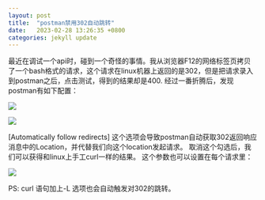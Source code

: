 ```yaml
---
layout: post
title:  "postman禁用302自动跳转"
date:   2023-02-28 13:26:35 +0800
categories: jekyll update
---
```

最近在调试一个api时，碰到一个奇怪的事情。我从浏览器F12的网络标签页拷贝了一个bash格式的请求，这个请求在linux机器上返回的是302，但是把请求录入到postman之后，点击测试，得到的结果却是400.
经过一番折腾后，发现postman有如下配置：

![](https://f.003721.xyz/2023/02/23048c1bb7f88ae337fa343cae1c9a3e.png)

![](https://f.003721.xyz/2023/02/7b646aba8d5ffecf9a05c1064efaa879.png)

[Automatically follow redirects] 这个选项会导致postman自动获取302返回响应消息中的Location，并代替我们向这个location发起请求。
取消这个勾选后，我们可以获得和linux上手工curl一样的结果。
这个参数也可以设置在每个请求里：

![](https://f.003721.xyz/2023/02/f3b4f57758a86ebf9f0f44cd8572d7cf.png)

PS: curl 语句加上-L 选项也会自动触发对302的跳转。

